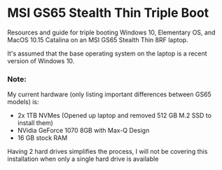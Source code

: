 # MSI GS65 Stealth Thin Triple Boot

Resources and guide for triple booting Windows 10, Elementary OS, and MacOS 10.15 Catalina on an MSI GS65 Stealth Thin 8RF laptop.

It's assumed that the base operating system on the laptop is a recent version of Windows 10.

### Note:
My current hardware (only listing important differences between GS65 models) is:
- 2x 1TB NVMes (Opened up laptop and removed 512 GB M.2 SSD to install them)
- NVidia GeForce 1070 8GB with Max-Q Design
- 16 GB stock RAM

Having 2 hard drives simplifies the process, I will not be covering this installation when only a single hard drive is available

